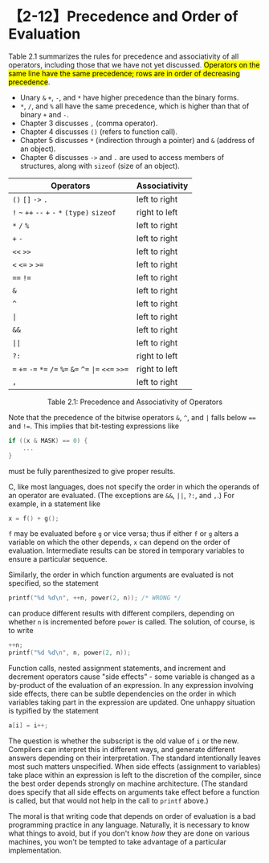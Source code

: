 # 【2-12】Precedence and Order of Evaluation

Table 2.1 summarizes the rules for precedence and associativity of all operators, including those that we have not yet discussed. <mark>Operators on the same line have the same precedence; rows are in order of decreasing precedence</mark>.

- Unary `&` `+`, `-`, and `*` have higher precedence than the binary forms.
- `*`, `/`, and `%` all have the same precedence, which is higher than that of binary `+` and `-`.
- Chapter 3 discusses `,` (comma operator).
- Chapter 4 discusses `()` (refers to function call).
- Chapter 5 discusses `*` (indirection through a pointer) and `&` (address of an object).
- Chapter 6 discusses `->` and `.` are used to access members of structures, along with `sizeof` (size of an object).

| Operators                                                | Associativity |
| -------------------------------------------------------- | ------------- |
| `()` `[]` `->` `.`                                       | left to right |
| `!` `~` `++` `--` `+` `-` `*` `(type)` `sizeof`          | right to left |
| `*` `/` `%`                                              | left to right |
| `+` `-`                                                  | left to right |
| `<<` `>>`                                                | left to right |
| `<` `<=` `>` `>=`                                        | left to right |
| `==` `!=`                                                | left to right |
| `&`                                                      | left to right |
| `^`                                                      | left to right |
| `\|`                                                     | left to right |
| `&&`                                                     | left to right |
| `\|\|`                                                   | left to right |
| `?:`                                                     | right to left |
| `=` `+=` `-=` `*=` `/=` `%=` `&=` `^=` `\|=` `<<=` `>>=` | right to left |
| `,`                                                      | left to right |

<p style="text-align: center;">Table 2.1: Precedence and Associativity of Operators</p>

Note that the precedence of the bitwise operators `&`, `^`, and `|` falls below `==` and `!=`. This implies that bit-testing expressions like

```c
if ((x & MASK) == 0) {
    ...
}
```

must be fully parenthesized to give proper results.

C, like most languages, does not specify the order in which the operands of an operator are evaluated. (The exceptions are `&&`, `||`, `?:`, and `,`.) For example, in a statement like

```c
x = f() + g();
```

`f` may be evaluated before `g` or vice versa; thus if either `f` or `g` alters a variable on which the other depends, `x` can depend on the order of evaluation. Intermediate results can be stored in temporary variables to ensure a particular sequence.

Similarly, the order in which function arguments are evaluated is not specified, so the statement

```c
printf("%d %d\n", ++n, power(2, n)); /* WRONG */
```

can produce different results with different compilers, depending on whether `n` is incremented before `power` is called. The solution, of course, is to write

```c
++n;
printf("%d %d\n", n, power(2, n));
```

Function calls, nested assignment statements, and increment and decrement operators cause "side effects" - some variable is changed as a by-product of the evaluation of an expression. In any expression involving side effects, there can be subtle dependencies on the order in which variables taking part in the expression are updated. One unhappy situation is typified by the statement

```c
a[i] = i++;
```

The question is whether the subscript is the old value of `i` or the new. Compilers can interpret this in different ways, and generate different answers depending on their interpretation. The standard intentionally leaves most such matters unspecified. When side effects (assignment to variables) take place within an expression is left to the discretion of the compiler, since the best order depends strongly on machine architecture. (The standard does specify that all side effects on arguments take effect before a function is called, but that would not help in the call to `printf` above.)

The moral is that writing code that depends on order of evaluation is a bad programming practice in any language. Naturally, it is necessary to know what things to avoid, but if you don't know *how* they are done on various machines, you won't be tempted to take advantage of a particular implementation.
